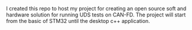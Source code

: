 I created this repo to host my project for creating an open source soft and hardware solution for running UDS tests on CAN-FD. The project will start from the basic of STM32 until the desktop c++ application.

